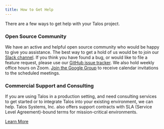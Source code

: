```yaml
---
title: How to Get Help
---
```


There are a few ways to get help with your Talos project.

### Open Source Community

We have an active and helpful open source community who would be happy to give you assistance.
The best way to get a hold of us would be to join our [Slack channel](https://slack.dev.talos-systems.io/).
If you think you have found a bug, or would like to file a feature request, please use our [GitHub issue tracker](https://github.com/talos-systems/talos/issues).
We also hold weekly office hours on Zoom.
[Join the Google Group](https://groups.google.com/a/talos-systems.com/forum/#!forum/community) to receive calendar invitations to the scheduled meetings.

### Commercial Support and Consulting

If you are using Talos in a production setting, and need consulting services to get started or to integrate Talos into your existing environment, we can help.
Talos Systems, Inc. also offers support contracts with SLA (Service Level Agreement)-bound terms for mission-critical environments.

[Learn More](https://www.talos-systems.com/subscription/)

